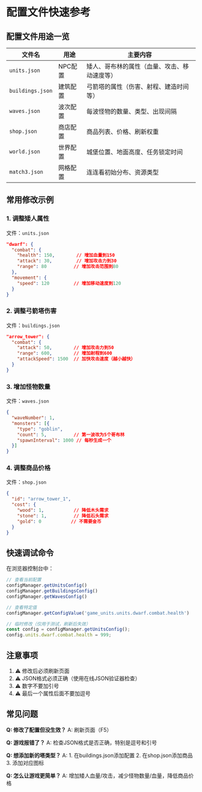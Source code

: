 # 配置文件快速参考

## 配置文件用途一览

| 文件名 | 用途 | 主要内容 |
|--------|------|----------|
| `units.json` | NPC配置 | 矮人、哥布林的属性（血量、攻击、移动速度等） |
| `buildings.json` | 建筑配置 | 弓箭塔的属性（伤害、射程、建造时间等） |
| `waves.json` | 波次配置 | 每波怪物的数量、类型、出现间隔 |
| `shop.json` | 商店配置 | 商品列表、价格、刷新权重 |
| `world.json` | 世界配置 | 城堡位置、地面高度、任务锁定时间 |
| `match3.json` | 网格配置 | 连连看初始分布、资源类型 |

## 常用修改示例

### 1. 调整矮人属性
文件：`units.json`
```json
"dwarf": {
  "combat": {
    "health": 150,        // 增加血量到150
    "attack": 30,         // 增加攻击力到30
    "range": 80          // 增加攻击范围到80
  },
  "movement": {
    "speed": 120         // 增加移动速度到120
  }
}
```

### 2. 调整弓箭塔伤害
文件：`buildings.json`
```json
"arrow_tower": {
  "combat": {
    "attack": 50,        // 增加攻击力到50
    "range": 600,        // 增加射程到600
    "attackSpeed": 1500  // 加快攻击速度（越小越快）
  }
}
```

### 3. 增加怪物数量
文件：`waves.json`
```json
{
  "waveNumber": 1,
  "monsters": [{
    "type": "goblin",
    "count": 5,          // 第一波改为5个哥布林
    "spawnInterval": 1000 // 每秒生成一个
  }]
}
```

### 4. 调整商品价格
文件：`shop.json`
```json
{
  "id": "arrow_tower_1",
  "cost": {
    "wood": 1,           // 降低木头需求
    "stone": 1,          // 降低石头需求
    "gold": 0           // 不需要金币
  }
}
```

## 快速调试命令

在浏览器控制台中：

```javascript
// 查看当前配置
configManager.getUnitsConfig()
configManager.getBuildingsConfig()
configManager.getWavesConfig()

// 查看特定值
configManager.getConfigValue('game_units.units.dwarf.combat.health')

// 临时修改（仅用于测试，刷新后失效）
const config = configManager.getUnitsConfig();
config.units.dwarf.combat.health = 999;
```

## 注意事项

1. ⚠️ 修改后必须刷新页面
2. ⚠️ JSON格式必须正确（使用在线JSON验证器检查）
3. ⚠️ 数字不要加引号
4. ⚠️ 最后一个属性后面不要加逗号

## 常见问题

**Q: 修改了配置但没生效？**
A: 刷新页面（F5）

**Q: 游戏报错了？**
A: 检查JSON格式是否正确，特别是逗号和引号

**Q: 想添加新的塔类型？**
A: 1. 在buildings.json添加配置 2. 在shop.json添加商品 3. 添加对应图标

**Q: 怎么让游戏更简单？**
A: 增加矮人血量/攻击，减少怪物数量/血量，降低商品价格